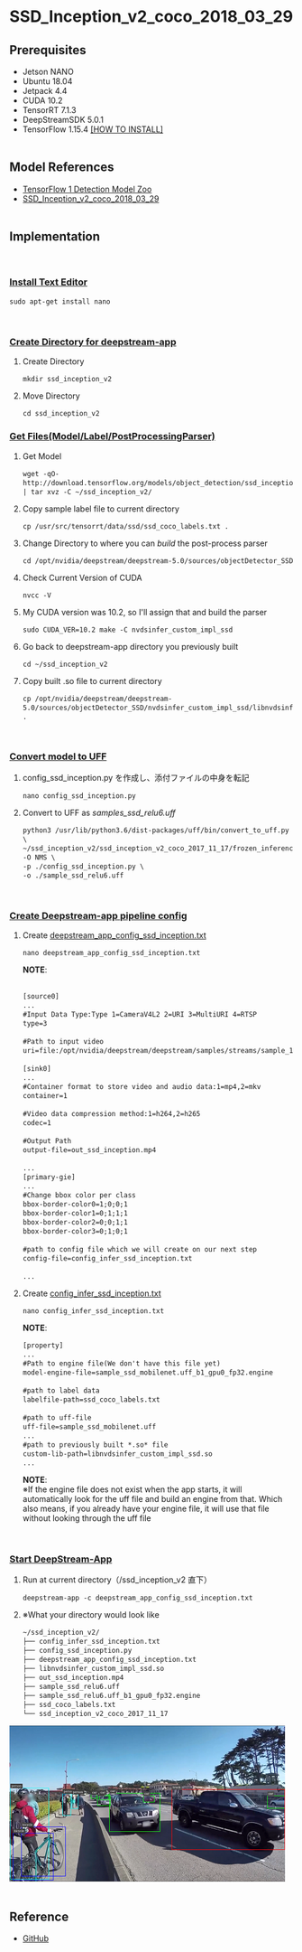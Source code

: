 # SSD_Inception_v2_coco_2018_03_29

## Prerequisites

- Jetson NANO
- Ubuntu 18.04
- Jetpack 4.4
- CUDA 10.2
- TensorRT 7.1.3
- DeepStreamSDK 5.0.1
- TensorFlow 1.15.4 [[HOW TO INSTALL]](../README.md)
  <br>
  <br>

## Model References

- [TensorFlow 1 Detection Model Zoo](https://github.com/tensorflow/models/blob/master/research/object_detection/g3doc/tf1_detection_zoo.md)<br>
- [SSD_Inception_v2_coco_2018_03_29](http://download.tensorflow.org/models/object_detection/ssd_inception_v2_coco_2018_01_28.tar.gz)
  <br>
  <br>

## Implementation

<br>

### <ins>Install Text Editor

```
sudo apt-get install nano
```

<br>

### <ins>Create Directory for deepstream-app

1. Create Directory

   ```
   mkdir ssd_inception_v2
   ```

1. Move Directory

   ```
   cd ssd_inception_v2
   ```

### <ins>Get Files(Model/Label/PostProcessingParser)

1. Get Model

   ```
   wget -qO- http://download.tensorflow.org/models/object_detection/ssd_inception_v2_coco_2017_11_17.tar.gz | tar xvz -C ~/ssd_inception_v2/
   ```

1. Copy sample label file to current directory

   ```
   cp /usr/src/tensorrt/data/ssd/ssd_coco_labels.txt .
   ```

1. Change Directory to where you can _build_ the post-process parser

   ```
   cd /opt/nvidia/deepstream/deepstream-5.0/sources/objectDetector_SSD
   ```

1. Check Current Version of CUDA

   ```
   nvcc -V
   ```

1. My CUDA version was 10.2, so I'll assign that and build the parser

   ```
   sudo CUDA_VER=10.2 make -C nvdsinfer_custom_impl_ssd
   ```

1. Go back to deepstream-app directory you previously built

   ```
   cd ~/ssd_inception_v2
   ```

1. Copy built .so file to current directory
   ```
   cp /opt/nvidia/deepstream/deepstream-5.0/sources/objectDetector_SSD/nvdsinfer_custom_impl_ssd/libnvdsinfer_custom_impl_ssd.so .
   ```

<br>

### <ins>Convert model to UFF

1. config_ssd_inception.py を作成し、添付ファイルの中身を転記

   ```
   nano config_ssd_inception.py
   ```

1. Convert to UFF as _samples_ssd_relu6.uff_

   ```
   python3 /usr/lib/python3.6/dist-packages/uff/bin/convert_to_uff.py \
   ~/ssd_inception_v2/ssd_inception_v2_coco_2017_11_17/frozen_inference_graph.pb -O NMS \
   -p ./config_ssd_inception.py \
   -o ./sample_ssd_relu6.uff
   ```

<br>

### <ins>Create Deepstream-app pipeline config

1. Create [deepstream_app_config_ssd_inception.txt](deepstream_app_config_ssd_inception.txt)

   ```
   nano deepstream_app_config_ssd_inception.txt
   ```

   **NOTE**: <br>

   ```

   [source0]
   ...
   #Input Data Type:Type 1=CameraV4L2 2=URI 3=MultiURI 4=RTSP
   type=3

   #Path to input video
   uri=file:/opt/nvidia/deepstream/deepstream/samples/streams/sample_1080p_h264.mp4

   [sink0]
   ...
   #Container format to store video and audio data:1=mp4,2=mkv
   container=1

   #Video data compression method:1=h264,2=h265
   codec=1

   #Output Path
   output-file=out_ssd_inception.mp4

   ...
   [primary-gie]
   ...
   #Change bbox color per class
   bbox-border-color0=1;0;0;1
   bbox-border-color1=0;1;1;1
   bbox-border-color2=0;0;1;1
   bbox-border-color3=0;1;0;1

   #path to config file which we will create on our next step
   config-file=config_infer_ssd_inception.txt

   ...
   ```

1. Create [config_infer_ssd_inception.txt](./config_infer_ssd_inception.txt)

   ```
   nano config_infer_ssd_inception.txt
   ```

   **NOTE**: <br>

   ```
   [property]
   ...
   #Path to engine file(We don't have this file yet)
   model-engine-file=sample_ssd_mobilenet.uff_b1_gpu0_fp32.engine

   #path to label data
   labelfile-path=ssd_coco_labels.txt

   #path to uff-file
   uff-file=sample_ssd_mobilenet.uff
   ...
   #path to previously built *.so* file
   custom-lib-path=libnvdsinfer_custom_impl_ssd.so
   ...

   ```

   **NOTE**: <br>
   ※If the engine file does not exist when the app starts, it will automatically look for the uff file and build an engine from that.
   Which also means, if you already have your engine file, it will use that file without looking through the uff file

<br>

### <ins>Start DeepStream-App

1. Run at current directory（/ssd_inception_v2 直下）

   ```
   deepstream-app -c deepstream_app_config_ssd_inception.txt
   ```

1. ※What your directory would look like

   ```
   ~/ssd_inception_v2/
   ├── config_infer_ssd_inception.txt
   ├── config_ssd_inception.py
   ├── deepstream_app_config_ssd_inception.txt
   ├── libnvdsinfer_custom_impl_ssd.so
   ├── out_ssd_inception.mp4
   ├── sample_ssd_relu6.uff
   ├── sample_ssd_relu6.uff_b1_gpu0_fp32.engine
   ├── ssd_coco_labels.txt
   └── ssd_inception_v2_coco_2017_11_17
   ```

![ScreenShot](./screenshot/LOG_DeepStream_App_ssdInception_Without_Generation.txt.screenshot.png "out_ssd_inception.mp4")
<br>
<br>

## Reference

- [GitHub](https://github.com/NVIDIA/TensorRT/blob/main/samples/sampleUffSSD/config.py)
  <br>
